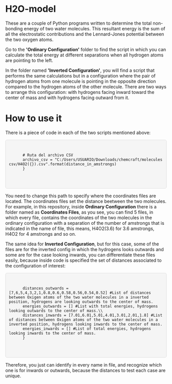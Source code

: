 # H2O-model
These are a couple of Python programs written to determine the total non-bonding energy of two water molecules. This resultant energy is the sum of all the electrostatic contributions and the Lennard-Jones potential between the two oxygen atoms.

Go to the **'Ordinary Configuration'** folder to find the script in which you can calculate the total energy at different separations when all hydrogen atoms are pointing to the left.

In the folder named **'Inverted Configuration'**, you will find a script that performs the same calculations but in a configuration where the pair of hydrogen atoms from one molecule is pointing in the opposite direction compared to the hydrogen atoms of the other molecule. There are two ways to arrange this configuration: with hydrogens facing inward toward the center of mass and with hydrogens facing outward from it.

# How to use it

There is a piece of code in each of the two scripts mentioned above:

<div style="background-color:#f5f5f5; padding:10px; border-radius:5px; border:1px solid #ddd;">
  <pre>
    <code>
      # Ruta del archivo CSV
      archivo_csv = "C:/Users/USUARIO/Downloads/chemcraft/molecules csv/H4O2({}).csv".format(distance_in_amstrongs)
      }
    </code>
  </pre>
</div>

You need to change this path to specify where the coordinates files are located. The coordinates files set the distance beetween the two molecules. For example, in this repository, inside **Ordinary Configuration** there is a folder named as **Coordinates Files**, as you see, you can find 5 files, in which every file, contains the coordinates of the two molecules in the ordinary configuration with a separation of the number of amstrongs that is indicated in the name of file, this means, H4O2(3.6) for 3.6 amstrongs, H4O2 for 4 amstrongs and so on. 

The same idea for **Inverted Configuration**, but for this case, some of the files are for the inverted config in which the hydrogens looks outwards and some are for the case looking inwards, you can differentiate these files easily, because inside code is specified the set of distances associated to the configuration of interest:

<div style="background-color:#f5f5f5; padding:10px; border-radius:5px; border:1px solid #ddd;">
  <pre>
    <code>
      distances_outwards = [7,6,5,4,3,2,1,0.8,0.6,0.58,0.56,0.54,0.52] #List of distances between Oxigen atoms of the two water molecules in a inverted position, hydrogens are looking outwards to the center of mass.
      energies_outwards = [] #List with total energies, hydrogens looking outwards to the center of mass.\\
      distances_inwards = [7.01,6.01,5.01,4.01,3.01,2.01,1.8] #List of distances between Oxigen atoms of the two water molecules in a inverted position, hydrogens looking inwards to the center of mass.
      energies_inwards = [] #List of total energies, hydrogens looking inwards to the center of mass.
      }
    </code>
  </pre>
</div>

Therefore, you just can identify in every name in file, and recognize which one is for inwards or outwards, because the distances to test each case are unique.
